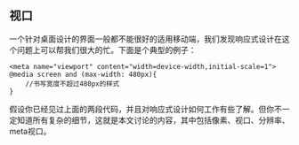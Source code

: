 ## 视口
一个针对桌面设计的界面一般都不能很好的适用移动端，我们发现响应式设计在这个问题上可以帮我们很大的忙。下面是个典型的例子：
~~~~
<meta name="viewport" content="width=device-width,initial-scale=1">
@media screen and (max-width: 480px){
    //书写宽度不超过480px的样式
}
~~~~
假设你已经见过上面的两段代码，并且对响应式设计如何工作有些了解。但你不一定知道所有复杂的细节，这就是本文讨论的内容，其中包括像素、视口、分辨率、meta视口。
